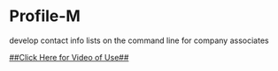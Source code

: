 # Profile-M
develop contact info lists on the command line for company associates

[##Click Here for Video of Use##](https://drive.google.com/file/d/1N3R721aNA1eZmPXogjSv3j2UaqJaBUvO/view)